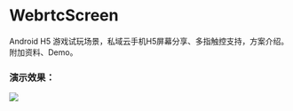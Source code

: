 # WebrtcScreen
Android H5 游戏试玩场景，私域云手机H5屏幕分享、多指触控支持，方案介绍。附加资料、Demo。

### 演示效果：
[![](https://github-cloud-phone.oss-cn-hangzhou.aliyuncs.com/CloudStream/webrtc-show.png)](https://github-cloud-phone.oss-cn-hangzhou.aliyuncs.com/CloudStream/webrtc-show.mp4)
